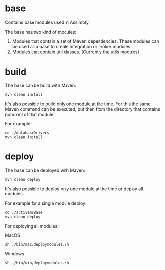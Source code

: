 # base
Contains base modules used in Assimbly.

The base has two kind of modules:

1. Modules that contain a set of Maven dependencies.
These modules can be used as a base to create
integration or broker modules.
2. Modules that contain util classes. (Currently the utils modules)


# build

The base can be build with Maven:

```mvn clean install```

It's also possible to build only one module at the time.
For this the same Maven command can be executed, but then
from the directory that contains pom.xml of that module.

For example:

```
cd ./databaseDrivers
mvn clean install
```
# deploy

The base can be deployed with Maven:

```mvn clean deploy```

It's also possible to deploy only one module at the time
or deploy all modules.

For example for a single module deploy:

```
cd ./activemqBase
mvn clean deploy
```

For deploying all modules:

MacOS
```
sh ./bin/mac/deploymodules.sh
```

Windows
```
sh ./bin/win/deploymodules.sh
```
